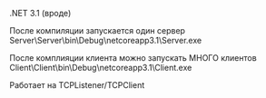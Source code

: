 .NET 3.1 (вроде)

После компиляции запускается один сервер
Server\Server\bin\Debug\netcoreapp3.1\Server.exe

После комплияции клиента можно запускать МНОГО клиентов
Client\Client\bin\Debug\netcoreapp3.1\Client.exe

Работает на TCPListener/TCPClient